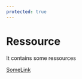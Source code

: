 ```yaml
---
protected: true
---
```


# Ressource

It contains some ressources

[SomeLink](./dev/javascript.md#EasingFunctions)
